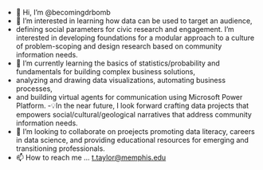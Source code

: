 - 👋 Hi, I’m @becomingdrbomb
- 👀 I’m interested in learning how data can be used to target an audience, 
- defining social parameters for civic research and engagement.
I’m interested in developing  foundations for a modular approach to a culture of problem-scoping and design research based on community information needs. 
- 🌱 I’m currently learning the basics of statistics/probability and fundamentals for building complex business solutions,
-  analyzing and drawing data visualizations, automating business processes, 
-  and building virtual agents for communication using Microsoft Power Platform. 
-💡In the near future, I look forward crafting data projects that empowers social/cultural/geological narratives that address community information needs. 
- 💞️ I’m looking to collaborate on proejects promoting data literacy, careers in data science, and providing educational resources for emerging and transitioning professionals.
- 📫 How to reach me ... t.taylor@memphis.edu
